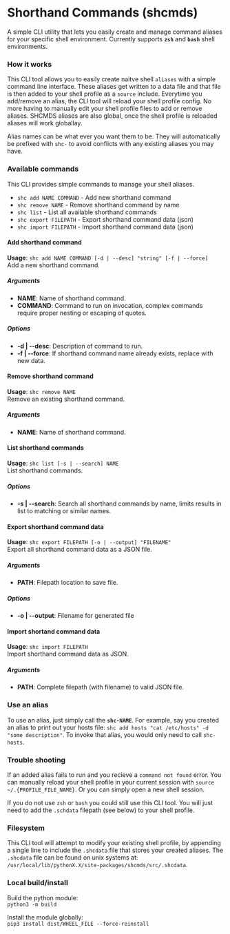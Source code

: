 # Shorthand Commands (shcmds)
A simple CLI utility that lets you easily create and manage command aliases for your specific shell environment. Currently supports **`zsh`** and **`bash`** shell environments.

### How it works
This CLI tool allows you to easily create naitve shell `aliases` with a simple command line interface. These aliases get written to a data file and that file is then added to your shell profile as a `source` include.
Everytime you add/remove an alias, the CLI tool will reload your shell profile config. No more having to manually edit your shell profile files to add or remove aliases. SHCMDS aliases are also global, once the shell profile is reloaded aliases will work globallay. 

Alias names can be what ever you want them to be. They will automatically be prefixed with `shc-` to avoid conflicts with any existing aliases you may have.

### Available commands
This CLI provides simple commands to manage your shell aliases.
- `shc add NAME COMMAND` - Add new shorthand command
- `shc remove NAME` - Remove shorthand command by name
- `shc list` - List all available shorthand commands
- `shc export FILEPATH` - Export shorthand command data (json)
- `shc import FILEPATH` - Import shorthand command data (json)

#### Add shorthand command
**Usage**: `shc add NAME COMMAND [-d | --desc] "string" [-f | --force]`  
Add a new shorthand command.
##### Arguments
- **NAME**: Name of shorthand command.
- **COMMAND**: Command to run on invocation, complex commands require proper nesting or escaping of quotes.
##### Options
- **-d | --desc**: Description of command to run.
- **-f | --force**: If shorthand command name already exists, replace with new data.

#### Remove shorthand command
**Usage**: `shc remove NAME`  
Remove an existing shorthand command.
##### Arguments
- **NAME**: Name of shorthand command.

#### List shorthand commands
**Usage**: `shc list [-s | --search] NAME`  
List shorthand commands.
##### Options
- **-s | --search**: Search all shorthand commands by name, limits results in list to matching or similar names.

#### Export shorthand command data
**Usage**: `shc export FILEPATH [-o | --output] "FILENAME"`  
Export all shorthand command data as a JSON file.
##### Arguments
- **PATH**: Filepath location to save file.
##### Options
- **-o | --output**: Filename for generated file

#### Import shortand command data
**Usage**: `shc import FILEPATH`  
Import shorthand command data as JSON.
##### Arguments
- **PATH**: Complete filepath (with filename) to valid JSON file.

### Use an alias
To use an alias, just simply call the **`shc-NAME`**. For example, say you created an alias to print out your hosts file: `shc add hosts "cat /etc/hosts" -d "some description"`. To invoke that alias, you would only need to call `shc-hosts`.

### Trouble shooting
If an added alias fails to run and you recieve a `command not found` error. You can manually reload your shell profile in your current session with `source ~/.{PROFILE_FILE_NAME}`. Or you can simply open a new shell session.

If you do not use `zsh` or `bash` you could still use this CLI tool. You will just need to add the `.schdata` filepath (see below) to your shell profile.

### Filesystem
This CLI tool will attempt to modify your existing shell profile, by appending a single line to include the `.shcdata` file that stores your created aliases. The `.shcdata` file can be found on unix systems at: `/usr/local/lib/pythonX.X/site-packages/shcmds/src/.shcdata`.

### Local build/install
Build the python module:  
`python3 -m build`

Install the module globally:  
`pip3 install dist/WHEEL_FILE --force-reinstall`